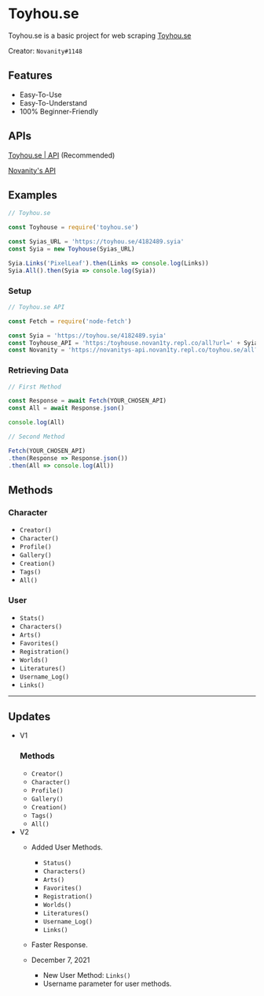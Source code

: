 # Toyhou.se
Toyhou.se is a basic project for web scraping [Toyhou.se](Toyhou.se)

Creator: `Novanity#1148`

## Features
- Easy-To-Use
- Easy-To-Understand
- 100% Beginner-Friendly

## APIs
[Toyhou.se | API](https://toyhouse.novan1ty.repl.co/) (Recommended)

[Novanity's API](https://novanitys-api.novan1ty.repl.co/)

## Examples
```js
// Toyhou.se

const Toyhouse = require('toyhou.se')

const Syias_URL = 'https://toyhou.se/4182489.syia'
const Syia = new Toyhouse(Syias_URL)

Syia.Links('PixelLeaf').then(Links => console.log(Links))
Syia.All().then(Syia => console.log(Syia))
```

### Setup
```js
// Toyhou.se API

const Fetch = require('node-fetch')

const Syia = 'https://toyhou.se/4182489.syia'
const Toyhouse_API = 'https:/toyhouse.novan1ty.repl.co/all?url=' + Syia
const Novanity = 'https://novanitys-api.novan1ty.repl.co/toyhou.se/all?url=' + Syia
```

### Retrieving Data
```js
// First Method

const Response = await Fetch(YOUR_CHOSEN_API)
const All = await Response.json()

console.log(All)

// Second Method

Fetch(YOUR_CHOSEN_API)
.then(Response => Response.json())
.then(All => console.log(All))
```

## Methods

### Character

- `Creator()`
- `Character()`
- `Profile()`
- `Gallery()`
- `Creation()`
- `Tags()`
- `All()`

### User

- `Stats()`
- `Characters()`
- `Arts()`
- `Favorites()`
- `Registration()`
- `Worlds()`
- `Literatures()`
- `Username_Log()`
- `Links()`

- - -

## Updates
- V1
    ### Methods
    - `Creator()`
    - `Character()`
    - `Profile()`
    - `Gallery()`
    - `Creation()`
    - `Tags()`
    - `All()`
- V2
    - Added User Methods.
        - `Status()`
        - `Characters()`
        - `Arts()`
        - `Favorites()`
        - `Registration()`
        - `Worlds()`
        - `Literatures()`
        - `Username_Log()`
        - `Links()`
    - Faster Response.

    - December 7, 2021
        - New User Method: `Links()`
        - Username parameter for user methods.